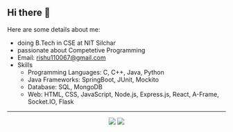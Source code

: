 ## Hi there 👋

Here are some details about me:

- doing B.Tech in CSE at NIT Silchar
- passionate about Competetive Programming
- Email: rishu110067@gmail.com 
- Skills
  * Programming Languages:  C, C++, Java, Python
  * Java Frameworks: SpringBoot, JUnit, Mockito
  * Database: SQL, MongoDB 
  * Web: HTML, CSS, JavaScript, Node.js, Express.js, React, A-Frame, Socket.IO, Flask 

---
<p align="center">
  <img src = "https://github-readme-stats.vercel.app/api?username=rishu110067&show_icons=true&theme=radical">
  <img src = "https://github-readme-stats.vercel.app/api/top-langs/?username=rishu110067&show_icons=true&layout=compact&theme=radical&hide=jupyter+notebook,ejs,shell)](https://github.com/anuraghazra/github-readme-stats">
</p>
